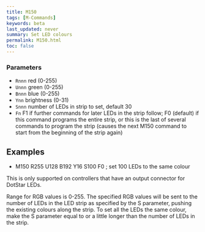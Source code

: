 ```yaml
---
title: M150
tags: [M-Commands] 
keywords: beta 
last_updated: never 
summary: Set LED colours 
permalink: M150.html
toc: false 
---
```



### Parameters

* `Rnnn` red (0-255)
* `Unnn` green (0-255)
* `Bnnn` blue (0-255)
* `Ynn` brightness (0-31)
* `Snnn` number of LEDs in strip to set, default  30
* `Fn` F1 if further commands for later LEDs in the strip follow; F0 (default) if this command programs the entire strip, or this is the last of several commands to program the strip (causes the next M150 command to start from the beginning of the strip again)

## Examples

* M150 R255 U128 B192 Y16 S100 F0  ; set 100 LEDs to the same colour

This is only supported on controllers that have an output connector for DotStar LEDs.

Range for RGB values is 0-255. The specified RGB values will be sent to the number of LEDs in the LED  strip as specified by the S parameter, pushing the existing colours along the strip. To set all the LEDs the same colour, make the S parameter equal to or a little longer than the number of LEDs in the strip.

